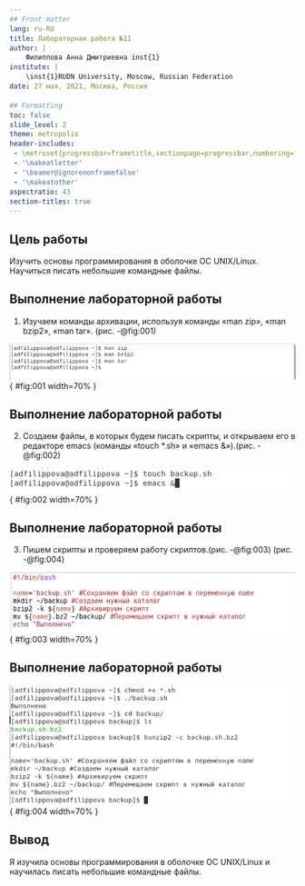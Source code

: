```yaml
---
## Front matter
lang: ru-RU
title: Лабораторная работа №11
author: |
	Филиппова Анна Дмитриевна inst{1}
institute: |
	\inst{1}RUDN University, Moscow, Russian Federation
date: 27 мая, 2021, Москва, Россия

## Formatting
toc: false
slide_level: 2
theme: metropolis
header-includes: 
 - \metroset{progressbar=frametitle,sectionpage=progressbar,numbering=fraction}
 - '\makeatletter'
 - '\beamer@ignorenonframefalse'
 - '\makeatother'
aspectratio: 43
section-titles: true
---
```


## Цель работы

 Изучить основы программирования в оболочке ОС UNIX/Linux. Научиться писать небольшие командные файлы.

## Выполнение лабораторной работы

1. Изучаем команды архивации, используя команды «man zip», «man bzip2», «man tar». (рис. -@fig:001) 

![Команда man](image11/1.png){ #fig:001 width=70% }

## Выполнение лабораторной работы

2. Создаем файлы, в которых будем писать скрипты, и открываем его в редакторе emacs (команды «touch *.sh» и «emacs &»).(рис. -@fig:002) 

![Создание файла](image11/5.png){ #fig:002 width=70% }

## Выполнение лабораторной работы

3. Пишем скрипты и проверяем работу скриптов.(рис. -@fig:003) (рис. -@fig:004)

![Написание скрипта](image11/6.png){ #fig:003 width=70% }

## Выполнение лабораторной работы

![Проверяем работу скрипта](image11/7.png){ #fig:004 width=70% }

## Вывод

 Я изучила основы программирования в оболочке ОС UNIX/Linux и научилась писать небольшие командные файлы.
